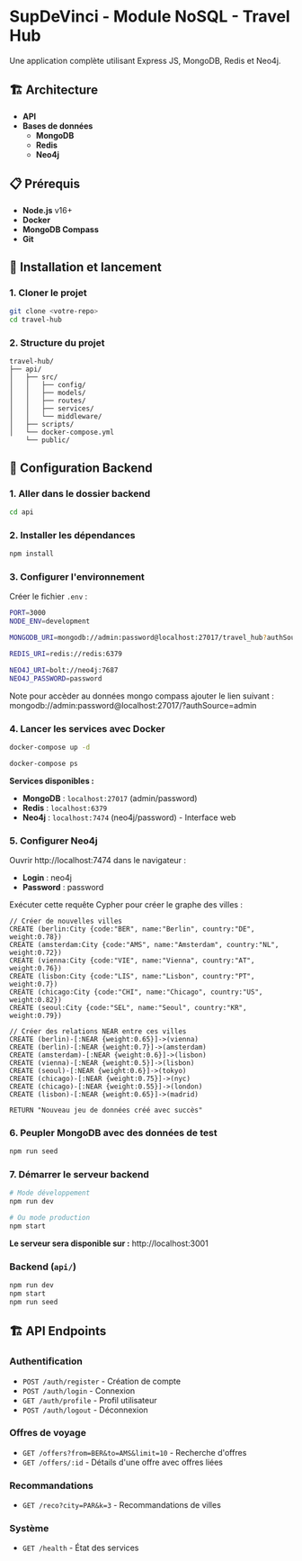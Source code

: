 # SupDeVinci - Module NoSQL - Travel Hub

Une application complète utilisant Express JS, MongoDB, Redis et Neo4j.

## 🏗️ Architecture

- **API**
- **Bases de données** 
  - **MongoDB** 
  - **Redis** 
  - **Neo4j** 

## 📋 Prérequis

- **Node.js** v16+ 
- **Docker** 
- **MongoDB Compass** 
- **Git**

## 🚀 Installation et lancement

### 1. Cloner le projet

```bash
git clone <votre-repo>
cd travel-hub
```

### 2. Structure du projet

```
travel-hub/
├── api/          
│   ├── src/
│   │   ├── config/       
│   │   ├── models/       
│   │   ├── routes/       
│   │   ├── services/     
│   │   └── middleware/   
│   ├── scripts/          
│   └── docker-compose.yml
    └── public/
```

## 🔧 Configuration Backend

### 1. Aller dans le dossier backend

```bash
cd api
```

### 2. Installer les dépendances

```bash
npm install
```

### 3. Configurer l'environnement

Créer le fichier `.env` :

```bash
PORT=3000
NODE_ENV=development

MONGODB_URI=mongodb://admin:password@localhost:27017/travel_hub?authSource=admin

REDIS_URI=redis://redis:6379

NEO4J_URI=bolt://neo4j:7687
NEO4J_PASSWORD=password
```
Note pour accèder au données mongo compass ajouter le lien suivant : mongodb://admin:password@localhost:27017/?authSource=admin

### 4. Lancer les services avec Docker

```bash
docker-compose up -d

docker-compose ps
```

**Services disponibles :**
- **MongoDB** : `localhost:27017` (admin/password)
- **Redis** : `localhost:6379`
- **Neo4j** : `localhost:7474` (neo4j/password) - Interface web

### 5. Configurer Neo4j

Ouvrir http://localhost:7474 dans le navigateur :
- **Login** : neo4j
- **Password** : password

Exécuter cette requête Cypher pour créer le graphe des villes :

```cypher
// Créer de nouvelles villes
CREATE (berlin:City {code:"BER", name:"Berlin", country:"DE", weight:0.78})
CREATE (amsterdam:City {code:"AMS", name:"Amsterdam", country:"NL", weight:0.72})
CREATE (vienna:City {code:"VIE", name:"Vienna", country:"AT", weight:0.76})
CREATE (lisbon:City {code:"LIS", name:"Lisbon", country:"PT", weight:0.7})
CREATE (chicago:City {code:"CHI", name:"Chicago", country:"US", weight:0.82})
CREATE (seoul:City {code:"SEL", name:"Seoul", country:"KR", weight:0.79})

// Créer des relations NEAR entre ces villes
CREATE (berlin)-[:NEAR {weight:0.65}]->(vienna)
CREATE (berlin)-[:NEAR {weight:0.7}]->(amsterdam)
CREATE (amsterdam)-[:NEAR {weight:0.6}]->(lisbon)
CREATE (vienna)-[:NEAR {weight:0.5}]->(lisbon)
CREATE (seoul)-[:NEAR {weight:0.6}]->(tokyo)
CREATE (chicago)-[:NEAR {weight:0.75}]->(nyc)
CREATE (chicago)-[:NEAR {weight:0.55}]->(london)
CREATE (lisbon)-[:NEAR {weight:0.65}]->(madrid)

RETURN "Nouveau jeu de données créé avec succès"
```

### 6. Peupler MongoDB avec des données de test

```bash
npm run seed
```

### 7. Démarrer le serveur backend

```bash
# Mode développement
npm run dev

# Ou mode production
npm start
```

**Le serveur sera disponible sur :** http://localhost:3001

### Backend (`api/`)

```bash
npm run dev          
npm start            
npm run seed         
```

## 🏗️ API Endpoints

### Authentification
- `POST /auth/register` - Création de compte
- `POST /auth/login` - Connexion
- `GET /auth/profile` - Profil utilisateur
- `POST /auth/logout` - Déconnexion

### Offres de voyage
- `GET /offers?from=BER&to=AMS&limit=10` - Recherche d'offres
- `GET /offers/:id` - Détails d'une offre avec offres liées

### Recommandations
- `GET /reco?city=PAR&k=3` - Recommandations de villes

### Système
- `GET /health` - État des services
